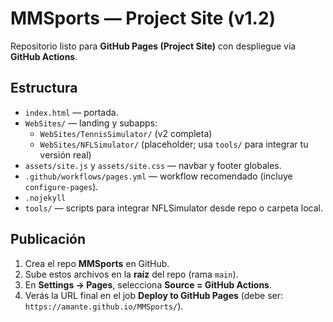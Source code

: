 # MMSports — Project Site (v1.2)

Repositorio listo para **GitHub Pages (Project Site)** con despliegue vía **GitHub Actions**.

## Estructura
- `index.html` — portada.
- `WebSites/` — landing y subapps:
  - `WebSites/TennisSimulator/` (v2 completa)
  - `WebSites/NFLSimulator/` (placeholder; usa `tools/` para integrar tu versión real)
- `assets/site.js` y `assets/site.css` — navbar y footer globales.
- `.github/workflows/pages.yml` — workflow recomendado (incluye `configure-pages`).
- `.nojekyll`
- `tools/` — scripts para integrar NFLSimulator desde repo o carpeta local.

## Publicación
1) Crea el repo **MMSports** en GitHub.
2) Sube estos archivos en la **raíz** del repo (rama `main`).
3) En **Settings → Pages**, selecciona **Source = GitHub Actions**.
4) Verás la URL final en el job **Deploy to GitHub Pages** (debe ser: `https://amante.github.io/MMSports/`).

